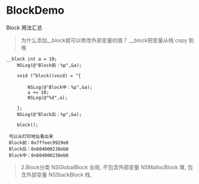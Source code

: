 # BlockDemo
Block 用法汇总

>为什么添加__block就可以修改外部变量的值？
__block把变量从栈 copy 到堆

```
__block int a = 10;
    NSLog(@"Block前：%p",&a);
    
    void (^block)(void) = ^{
        
        NSLog(@"Block中：%p",&a);
        a += 10;
        NSLog(@"%d",a);

    };
    NSLog(@"Block后：%p",&a);
    
    block();
```
     
     可以从打印地址看出来
     Block前：0x7ffeec9929e8
     Block后：0x604000238eb8
     Block中：0x604000238eb8
>2.Block分类
     NSGlobalBlock 全局, 不包含外部变量
     NSMallocBlock 堆, 包含外部变量
     NSStackBlock  栈,


